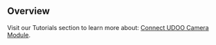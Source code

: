 ## Overview

Visit our Tutorials section to learn more about: [Connect UDOO Camera Module](/tutorial/connect-udoos-camera-module/).